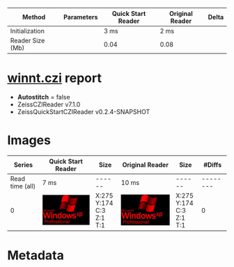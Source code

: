 |  Method            | Parameters       | Quick Start Reader | Original Reader | Delta  |
| -------------------|------------------|--------------------|-----------------|------- |
| Initialization     |                  |3 ms|2 ms|        |
| Reader Size (Mb)     |                  |0.04|0.08|        |
# [winnt.czi](https://zenodo.org/records/10577621/files/winnt.czi) report
 - **Autostitch** = false
 - ZeissCZIReader v7.1.0
 - ZeissQuickStartCZIReader v0.2.4-SNAPSHOT

# Images 

| Series            | Quick Start Reader | Size | Original Reader | Size | #Diffs |
|-------------------|--------------------|------|-----------------|------|--------|
| Read time (all)   |7 ms|------|10 ms|------|--------|
|0|![winnt.quick_true.flat_true.stitch_false.series_0.jpg](winnt/winnt.quick_true.flat_true.stitch_false.series_0.jpg)|X:275<br>Y:174<br>C:3<br>Z:1<br>T:1|![winnt.quick_false.flat_true.stitch_false.series_0.jpg](winnt/winnt.quick_false.flat_true.stitch_false.series_0.jpg)|X:275<br>Y:174<br>C:3<br>Z:1<br>T:1|0|

# Metadata


